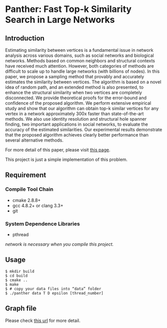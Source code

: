 Panther: Fast Top-k Similarity Search in Large Networks
======================================

## Introduction

Estimating similarity between vertices is a fundamental issue in network analysis across various domains, such as social networks and biological networks. Methods based on common neighbors and structural contexts have received much attention. However, both categories of methods are difficult to scale up to handle large networks (with billions of nodes). In this paper, we propose a sampling method that provably and accurately estimates the similarity between vertices. The algorithm is based on a novel idea of random path, and an extended method is also presented, to enhance the structural similarity when two vertices are completely disconnected. We provide theoretical proofs for the error-bound and confidence of the proposed algorithm. We perform extensive empirical study and show that our algorithm can obtain top-k similar vertices for any vertex in a network approximately 300x faster than state-of-the-art methods. We also use identity resolution and structural hole spanner finding, two important applications in social networks, to evaluate the accuracy of the estimated similarities. Our experimental results demonstrate that the proposed algorithm achieves clearly better performance than several alternative methods.

For more detail of this paper, please visit [this page](http://arxiv.org/abs/1504.02577).

This project is just a simple implementation of this problem.

## Requirement

### Compile Tool Chain

+ cmake 2.8.8+
+ gcc 4.8.2+ or clang 3.3+
+ git

### System Dependence Libraries

+ pthread

*network is necessary when you compile this project.*

## Usage 
````
$ mkdir build
$ cd build
$ cmake ..
$ make
$ # copy your data files into “data” folder
$ ./panther data T D epsilon [thread_number]
````

## Graph file

Please check [this url](https://aminer.org/billboard/Panther) for more detail.


